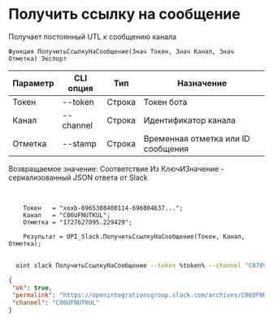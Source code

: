 ﻿---
sidebar_position: 6
---

# Получить ссылку на сообщение
 Получает постоянный UTL к сообщению канала



`Функция ПолучитьСсылкуНаСообщение(Знач Токен, Знач Канал, Знач Отметка) Экспорт`

  | Параметр | CLI опция | Тип | Назначение |
  |-|-|-|-|
  | Токен | --token | Строка | Токен бота |
  | Канал | --channel | Строка | Идентификатор канала |
  | Отметка | --stamp | Строка | Временная отметка или ID сообщения |

  
  Возвращаемое значение:   Соответствие Из КлючИЗначение - сериализованный JSON ответа от Slack

<br/>




```bsl title="Пример кода"
    Токен   = "xoxb-6965308400114-696804637...";
    Канал   = "C06UFNUTKUL";
    Отметка = "1727627095.229429";

    Результат = OPI_Slack.ПолучитьСсылкуНаСообщение(Токен, Канал, Отметка);
```



```sh title="Пример команды CLI"
    
  oint slack ПолучитьСсылкуНаСообщение --token %token% --channel "C070VPMKN8J" --stamp "1714146538.221929"

```

```json title="Результат"
{
 "ok": true,
 "permalink": "https://openintegrationsgroup.slack.com/archives/C06UFNUTKUL/p1728409447484679",
 "channel": "C06UFNUTKUL"
}
```
